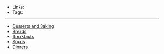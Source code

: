 - Links:
- Tags: 

---

- [Desserts and Baking](Desserts%20and%20Baking.md)
- [Breads](Breads.md)
- [Breakfasts](Breakfasts.md)
- [Soups](Soups.md)
- [Dinners](Dinners.md)

